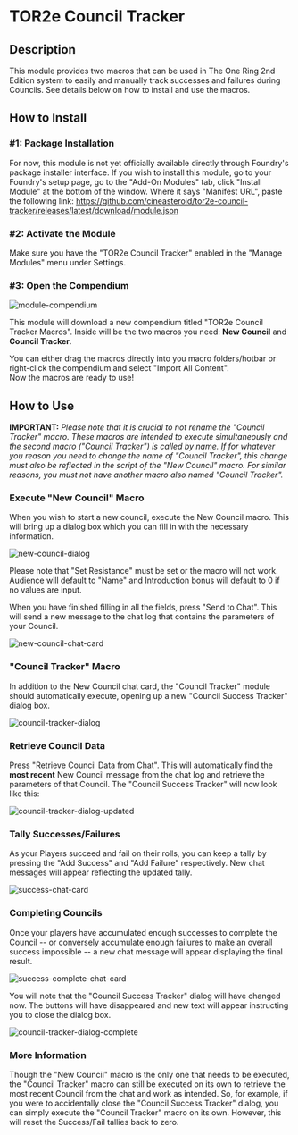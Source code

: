 # TOR2e Council Tracker

## Description

This module provides two macros that can be used in The One Ring 2nd Edition system to easily and manually track successes and failures during Councils. See details below on how to install and use the macros.

## How to Install

### #1: Package Installation
For now, this module is not yet officially available directly through Foundry's package installer interface. If you wish to install this module, go to your Foundry's setup page, go to the "Add-On Modules" tab, click "Install Module" at the bottom of the window. Where it says "Manifest URL", paste the following link: https://github.com/cineasteroid/tor2e-council-tracker/releases/latest/download/module.json

### #2: Activate the Module

Make sure you have the "TOR2e Council Tracker" enabled in the "Manage Modules" menu under Settings.

### #3: Open the Compendium

![module-compendium](https://user-images.githubusercontent.com/113319516/193915385-9bf864e7-7f5a-4491-bcc9-53625f60c6f3.png)

This module will download a new compendium titled "TOR2e Council Tracker Macros". Inside will be the two macros you need: **New Council** and **Council Tracker**.  

You can either drag the macros directly into you macro folders/hotbar or right-click the compendium and select "Import All Content".  
Now the macros are ready to use!

## How to Use

**IMPORTANT:** *Please note that it is crucial to not rename the "Council Tracker" macro. These macros are intended to execute simultaneously and the second macro ("Council Tracker") is called by name. If for whatever you reason you need to change the name of "Council Tracker", this change must also be reflected in the script of the "New Council" macro. For similar reasons, you must not have another macro also named "Council Tracker".*

### Execute "New Council" Macro

When you wish to start a new council, execute the New Council macro. This will bring up a dialog box which you can fill in with the necessary information.

![new-council-dialog](https://user-images.githubusercontent.com/113319516/193917905-971ddbe6-3bde-4a2e-a8c9-e0ba1c4091fa.png)

Please note that "Set Resistance" must be set or the macro will not work. Audience will default to "Name" and Introduction bonus will default to 0 if no values are input.

When you have finished filling in all the fields, press "Send to Chat". This will send a new message to the chat log that contains the parameters of your Council.

![new-council-chat-card](https://user-images.githubusercontent.com/113319516/193918393-7ba46f28-ecd3-4bd4-add8-ac58878dd30f.png)

### "Council Tracker" Macro

In addition to the New Council chat card, the "Council Tracker" module should automatically execute, opening up a new "Council Success Tracker" dialog box.

![council-tracker-dialog](https://user-images.githubusercontent.com/113319516/193918666-0807de7c-c807-45d2-8118-8d615c9a1d94.png)

### Retrieve Council Data

Press "Retrieve Council Data from Chat". This will automatically find the **most recent** New Council message from the chat log and retrieve the parameters of that Council. The "Council Success Tracker" will now look like this:

![council-tracker-dialog-updated](https://user-images.githubusercontent.com/113319516/193919011-f7023ac6-65ce-4017-b63c-11058ebd8879.png)

### Tally Successes/Failures

As your Players succeed and fail on their rolls, you can keep a tally by pressing the "Add Success" and "Add Failure" respectively. New chat messages will appear reflecting the updated tally.

![success-chat-card](https://user-images.githubusercontent.com/113319516/193919474-fc76d492-979e-425d-8646-04e8768d87a1.png)

### Completing Councils

Once your players have accumulated enough successes to complete the Council -- or conversely accumulate enough failures to make an overall success impossible -- a new chat message will appear displaying the final result.

![success-complete-chat-card](https://user-images.githubusercontent.com/113319516/193920141-9c086a73-1281-4a6e-9c3e-3cea023acc8a.png)

You will note that the "Council Success Tracker" dialog will have changed now. The buttons will have disappeared and new text will appear instructing you to close the dialog box.

![council-tracker-dialog-complete](https://user-images.githubusercontent.com/113319516/193920369-afc1b8f8-040b-4eeb-829a-e85f74ba82c2.png)

### More Information

Though the "New Council" macro is the only one that needs to be executed, the "Council Tracker" macro can still be executed on its own to retrieve the most recent Council from the chat and work as intended. So, for example, if you were to accidentally close the "Council Success Tracker" dialog, you can simply execute the "Council Tracker" macro on its own. However, this will reset the Success/Fail tallies back to zero.

